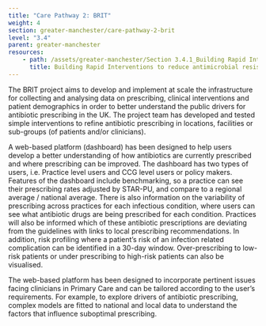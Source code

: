 ```yaml
---
title: "Care Pathway 2: BRIT"
weight: 4
section: greater-manchester/care-pathway-2-brit
level: "3.4"
parent: greater-manchester
resources: 
    - path: /assets/greater-manchester/Section 3.4.1_Building Rapid Interventions to reduce antimicrobial resisTance and overprescibing of antibiotics BRIT.pdf
      title: Building Rapid Interventions to reduce antimicrobial resisTance and overprescribing of antibiotics
---
```


The	BRIT	project	aims	to	develop	and	implement	at	scale	the	infrastructure	for	collecting	and	analysing	data	on	prescribing,	clinical	interventions	and	patient	demographics	in	order	to	better	understand	the	public	drivers	for	antibiotic	prescribing	in	the	UK.	The	project	team	has	developed	and	tested	simple	interventions	to	refine	antibiotic	prescribing	in	locations,	facilities or	sub-groups	(of	patients	and/or	clinicians).	

A	web-based	platform	(dashboard)	has	been	designed	to	help	users	develop	a	better	understanding	of	how	antibiotics	are	currently	prescribed	and	where	prescribing	can	be	improved.	The	dashboard	has	two	types	of	users,	i.e.	Practice	level	users	and	CCG	level	users	or	policy	makers.	Features	of	the	dashboard	include	benchmarking,	so	a	practice	can	see	their	prescribing	rates	adjusted	by STAR-PU,	and	compare	to	a	regional	average	/	national	average.	There	is	also	information	on	the	variability	of	prescribing across	practices	for	each	infectious	condition,	where	users	can	see	what	antibiotic	drugs	are	being	prescribed	for	each condition.	Practices	will	also	be	informed	which	of	these	antibiotic	prescriptions	are	deviating	from	the	guidelines	with	links to	local	prescribing	recommendations.	In	addition,	risk	profiling	where	a	patient’s	risk	of	an	infection related	complication	can	be	identified	in	a	30-day	window.	Over-prescribing	to	low-risk	patients	or	under	prescribing	to	high-risk	patients	can	also	be	visualised.	

The	web-based	platform	has	been	designed	to	incorporate	pertinent	issues	facing	clinicians	in Primary	Care and	can	be	tailored	according	to	the	user’s	requirements.	For	example,	to	explore	drivers	of	antibiotic	prescribing,	complex	models	are	fitted	to	national	and	local	data	to	understand	the	factors	that	influence	suboptimal	prescribing.
